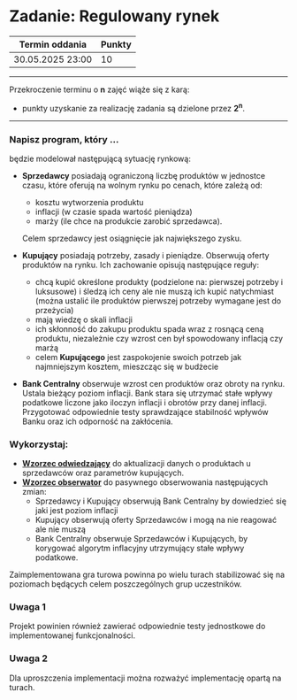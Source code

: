# Zadanie: Regulowany rynek

| Termin oddania | Punkty     |
|----------------|:-----------|
| 30.05.2025  23:00   |    10      |

--- 
Przekroczenie terminu o **n** zajęć wiąże się z karą:
- punkty uzyskanie za realizację zadania są dzielone przez **2<sup>n</sup>**.

--- 

### Napisz program, który ...
 będzie modelował następującą sytuację rynkową:

- **Sprzedawcy** posiadają ograniczoną liczbę produktów w jednostce czasu, 
	które oferują na wolnym rynku po cenach, które zależą od:
    - kosztu wytworzenia produktu
    - inflacji (w czasie spada wartość pieniądza)
    - marży (ile chce na produkcie zarobić sprzedawca).

    Celem sprzedawcy jest osiągnięcie jak największego zysku.

- **Kupujący** posiadają potrzeby, zasady i pieniądze. 
    Obserwują oferty produktów na rynku. Ich zachowanie opisują następujące reguły:
    - chcą kupić określone produkty (podzielone na: pierwszej potrzeby i luksusowe) i śledzą ich ceny ale nie muszą ich kupić natychmiast (można ustalić ile produktów pierwszej potrzeby 
    wymagane jest do przeżycia)
    - mają wiedzę o skali inflacji
    - ich skłonność do zakupu produktu spada wraz z rosnącą ceną produktu, 
	niezależnie czy wzrost cen był spowodowany inflacją czy marżą
    - celem **Kupującego** jest zaspokojenie swoich potrzeb jak najmniejszym kosztem, mieszcząc się w budżecie
    
- **Bank Centralny** obserwuje wzrost cen produktów oraz obroty na rynku.
    Ustala bieżący poziom inflacji. Bank stara się utrzymać stałe wpływy podatkowe liczone jako 
    iloczyn inflacji i obrotów przy danej inflacji. Przygotować odpowiednie testy sprawdzające stabilność wpływów Banku oraz ich odporność na zakłócenia.
    
    
### Wykorzystaj:
- [**Wzorzec odwiedzający**](https://refactoring.guru/pl/design-patterns/visitor/java/example) do aktualizacji danych o produktach u sprzedawców oraz parametrów kupujących.
- [**Wzorzec obserwator**](https://refactoring.guru/pl/design-patterns/observer/java/example) do pasywnego obserwowania następujących zmian:
    - Sprzedawcy i Kupujący obserwują Bank Centralny by dowiedzieć się jaki jest poziom inflacji
    - Kupujący obserwują oferty Sprzedawców i mogą na nie reagować ale nie muszą
	- Bank Centralny obserwuje Sprzedawców i Kupujących, by korygować algorytm inflacyjny utrzymujący 
	stałe wpływy podatkowe.
  
Zaimplementowana gra turowa powinna po wielu turach stabilizować się na poziomach będących celem poszczególnych grup uczestników.
	
### Uwaga 1
Projekt powinien również zawierać odpowiednie testy jednostkowe do implementowanej funkcjonalności.

### Uwaga 2
Dla uproszczenia implementacji można rozważyć implementację opartą na turach.
